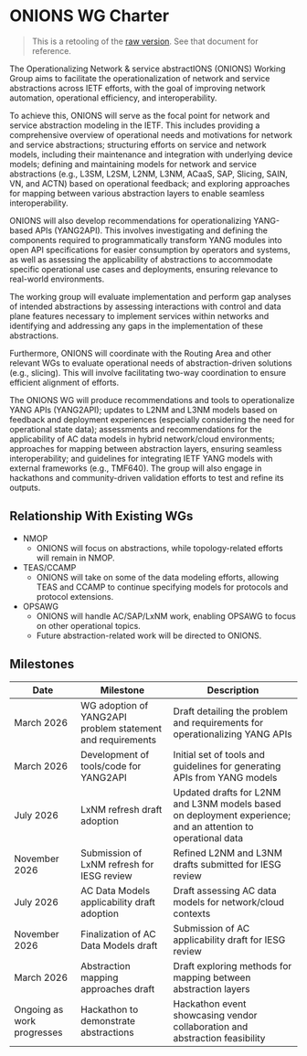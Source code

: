 # ONIONS WG Charter

> This is a retooling of the [raw version](onions-raw.md).  See that document for reference.

The Operationalizing Network & service abstractIONS (ONIONS) Working Group aims to facilitate the operationalization of network and service abstractions across IETF efforts, with the goal of improving network automation, operational efficiency, and interoperability.

To achieve this, ONIONS will serve as the focal point for network and service abstraction modeling in the IETF. This includes providing a comprehensive overview of operational needs and motivations for network and service abstractions; structuring efforts on service and network models, including their maintenance and integration with underlying device models; defining and maintaining models for network and service abstractions (e.g., L3SM, L2SM, L2NM, L3NM, ACaaS, SAP, Slicing, SAIN, VN, and ACTN) based on operational feedback; and exploring approaches for mapping between various abstraction layers to enable seamless interoperability.

ONIONS will also develop recommendations for operationalizing YANG-based APIs (YANG2API). This involves investigating and defining the components required to programmatically transform YANG modules into open API specifications for easier consumption by operators and systems, as well as assessing the applicability of abstractions to accommodate specific operational use cases and deployments, ensuring relevance to real-world environments.

The working group will evaluate implementation and perform gap analyses of intended abstractions by assessing interactions with control and data plane features necessary to implement services within networks and identifying and addressing any gaps in the implementation of these abstractions.

Furthermore, ONIONS will coordinate with the Routing Area and other relevant WGs to evaluate operational needs of abstraction-driven solutions (e.g., slicing). This will involve facilitating two-way coordination to ensure efficient alignment of efforts.

The ONIONS WG will produce recommendations and tools to operationalize YANG APIs (YANG2API); updates to L2NM and L3NM models based on feedback and deployment experiences (especially considering the need for operational state data); assessments and recommendations for the applicability of AC data models in hybrid network/cloud environments; approaches for mapping between abstraction layers, ensuring seamless interoperability; and guidelines for integrating IETF YANG models with external frameworks (e.g., TMF640). The group will also engage in hackathons and community-driven validation efforts to test and refine its outputs.

## Relationship With Existing WGs

* NMOP
  * ONIONS will focus on abstractions, while topology-related efforts will remain in NMOP.
* TEAS/CCAMP
  * ONIONS will take on some of the data modeling efforts, allowing TEAS and CCAMP to continue specifying models for protocols and protocol extensions.
* OPSAWG
  * ONIONS will handle AC/SAP/LxNM work, enabling OPSAWG to focus on other operational topics.
  * Future abstraction-related work will be directed to ONIONS.

## Milestones

| Date                      | Milestone | Description |
|---------------------------|-----------| -------------|
| March 2026                | WG adoption of YANG2API problem statement and requirements | Draft detailing the problem and requirements for operationalizing YANG APIs|
| March 2026               | Development of tools/code for YANG2API|Initial set of tools and guidelines for generating APIs from YANG models|
| July 2026                |LxNM refresh draft adoption |Updated drafts for L2NM and L3NM models based on deployment experience; and an attention to operational data|
| November 2026            |Submission of LxNM refresh for IESG review |Refined L2NM and L3NM drafts submitted for IESG review|
| July 2026                |AC Data Models applicability draft adoption |Draft assessing AC data models for network/cloud contexts|
| November 2026            |Finalization of AC Data Models draft |Submission of AC applicability draft for IESG review|
| March 2026               |Abstraction mapping approaches draft |Draft exploring methods for mapping between abstraction layers|
| Ongoing as work progresses |Hackathon to demonstrate abstractions |Hackathon event showcasing vendor collaboration and abstraction feasibility|
